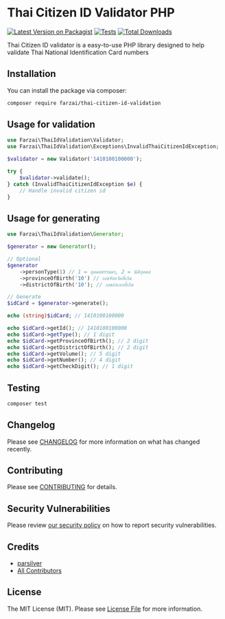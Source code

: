# Thai Citizen ID Validator PHP

[![Latest Version on Packagist](https://img.shields.io/packagist/v/farzai/thai-citizen-id-validation.svg?style=flat-square)](https://packagist.org/packages/farzai/thai-citizen-id-validation)
[![Tests](https://img.shields.io/github/actions/workflow/status/farzai/thai-citizen-id-validation-php/run-tests.yml?branch=main&label=tests&style=flat-square)](https://github.com/farzai/thai-citizen-id-validation-php/actions/workflows/run-tests.yml)
[![Total Downloads](https://img.shields.io/packagist/dt/farzai/thai-citizen-id-validation.svg?style=flat-square)](https://packagist.org/packages/farzai/thai-citizen-id-validation)


Thai Citizen ID validator is a easy-to-use PHP library designed to help validate Thai National Identification Card numbers

## Installation

You can install the package via composer:

```bash
composer require farzai/thai-citizen-id-validation
```

## Usage for validation

```php
use Farzai\ThaiIdValidation\Validator;
use Farzai\ThaiIdValidation\Exceptions\InvalidThaiCitizenIdException;

$validator = new Validator('1410100100000');

try {
    $validator->validate();
} catch (InvalidThaiCitizenIdException $e) {
    // Handle invalid citizen id
}
```

## Usage for generating

```php
use Farzai\ThaiIdValidation\Generator;

$generator = new Generator();

// Optional
$generator
    ->personType(1) // 1 = บุคคลธรรมดา, 2 = นิติบุคคล
    ->provinceOfBirth('10') // เลขจังหวัดที่เกิด
    ->districtOfBirth('10'); // เลขอำเภอที่เกิด

// Generate
$idCard = $generator->generate();

echo (string)$idCard; // 1410100100000

echo $idCard->getId(); // 1410100100000
echo $idCard->getType(); // 1 digit
echo $idCard->getProvinceOfBirth(); // 2 digit
echo $idCard->getDistrictOfBirth(); // 2 digit
echo $idCard->getVolume(); // 5 digit
echo $idCard->getNumber(); // 4 digit
echo $idCard->getCheckDigit(); // 1 digit
```


## Testing

```bash
composer test
```

## Changelog

Please see [CHANGELOG](CHANGELOG.md) for more information on what has changed recently.

## Contributing

Please see [CONTRIBUTING](https://github.com/spatie/.github/blob/main/CONTRIBUTING.md) for details.

## Security Vulnerabilities

Please review [our security policy](../../security/policy) on how to report security vulnerabilities.

## Credits

- [parsilver](https://github.com/parsilver)
- [All Contributors](../../contributors)

## License

The MIT License (MIT). Please see [License File](LICENSE.md) for more information.
